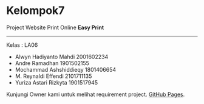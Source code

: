 # Kelompok7
Project Website Print Online **Easy Print**
<hr>
Kelas : LA06

- Alwyn Hadiyanto Mahdi 2001602234
- Andre Ramadhan 1901502155
- Mochammad Ashshiddieqy 1801406654
- M. Reynaldi Effendi 2101711135
- Yuriza Astari Rizkyta 1901517945

Kunjungi Owner kami untuk melihat requirement project. [GitHub Pages](https://pages.github.com/).
